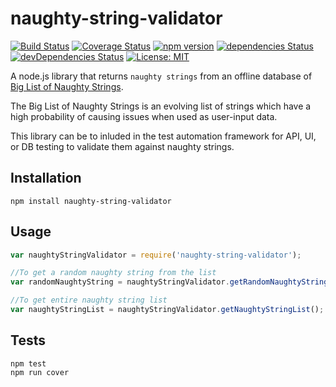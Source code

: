# naughty-string-validator

[![Build Status](https://travis-ci.org/shashikumarraja/naughty-string-validator.svg?branch=master)](https://travis-ci.org/shashikumarraja/naughty-string-validator)
[![Coverage Status](https://coveralls.io/repos/github/shashikumarraja/naughty-string-validator/badge.svg?branch=master)](https://coveralls.io/github/shashikumarraja/naughty-string-validator?branch=master)
[![npm version](https://badge.fury.io/js/naughty-string-validator.svg)](https://badge.fury.io/js/naughty-string-validator)
[![dependencies Status](https://david-dm.org/shashikumarraja/naughty-string-validator/status.svg)](https://david-dm.org/shashikumarraja/naughty-string-validator)
[![devDependencies Status](https://david-dm.org/shashikumarraja/naughty-string-validator/dev-status.svg)](https://david-dm.org/shashikumarraja/naughty-string-validator?type=dev)
[![License: MIT](https://img.shields.io/badge/License-MIT-blue.svg)](https://opensource.org/licenses/MIT)

A node.js library that returns `naughty strings` from an offline database of [Big List of Naughty Strings](https://github.com/minimaxir/big-list-of-naughty-strings).

The Big List of Naughty Strings is an evolving list of strings which have a high probability of causing issues when used as user-input data.

This library can be to inluded in the test automation framework for API, UI, or DB testing to validate them against naughty strings.

## Installation

  `npm install naughty-string-validator`

## Usage
```javascript
var naughtyStringValidator = require('naughty-string-validator');

//To get a random naughty string from the list
var randomNaughtyString = naughtyStringValidator.getRandomNaughtyString();

//To get entire naughty string list 
var naughtyStringList = naughtyStringValidator.getNaughtyStringList();
```

## Tests
```shell
npm test
npm run cover
```